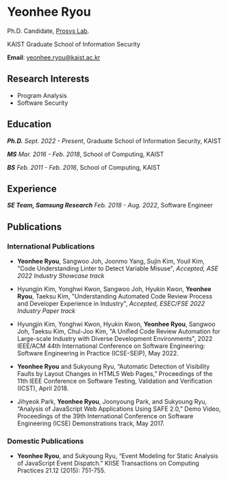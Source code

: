 # Yeonhee Ryou

Ph.D. Candidate, [Prosys Lab](https://prosys.kaist.ac.kr/).

KAIST Graduate School of Information Security

**Email**: yeonhee.ryou@kaist.ac.kr

## Research Interests
* Program Analysis
* Software Security

## Education
***Ph.D.***
*Sept. 2022 - Present*,
Graduate School of Information Security, KAIST

***MS***
*Mar. 2016 - Feb. 2018*,
School of Computing, KAIST

***BS***
*Feb. 2011 - Feb. 2016*,
School of Computing, KAIST

## Experience
***SE Team, Samsung Research***
*Feb. 2018 - Aug. 2022*,
Software Engineer

## Publications
### International Publications
* **Yeonhee Ryou**, Sangwoo Joh, Joonmo Yang, Sujin Kim, Youil Kim,
"Code Understanding Linter to Detect Variable Misuse",
*Accepted, ASE 2022 Industry Showcase track*

* Hyungjin Kim, Yonghwi Kwon, Sangwoo Joh, Hyukin Kwon, **Yeonhee Ryou**, Taeksu Kim,
"Understanding Automated Code Review Process and Developer Experience in Industry",
*Accepted, ESEC/FSE 2022 Industry Paper track*

* Hyungjin Kim, Yonghwi Kwon, Hyukin Kwon, **Yeonhee Ryou**, Sangwoo Joh, Taeksu Kim, Chul-Joo Kim,
"A Unified Code Review Automation for Large-scale Industry with Diverse Development Environments",
2022 IEEE/ACM 44th International Conference on Software Engineering: Software Engineering in Practice (ICSE-SEIP),
May 2022.

* **Yeonhee Ryou** and Sukyoung Ryu,
“Automatic Detection of Visibility Faults by Layout Changes in HTML5 Web Pages,”
Proceedings of the 11th IEEE Conference on Software Testing, Validation and Verification (ICST),
April 2018.

* Jihyeok Park, **Yeonhee Ryou**, Joonyoung Park, and Sukyoung Ryu,
“Analysis of JavaScript Web Applications Using SAFE 2.0,” Demo Video,
Proceedings of the 39th International Conference on Software Engineering (ICSE) Demonstrations track,
May 2017.

### Domestic Publications
* **Yeonhee Ryou**, and Sukyoung Ryu,
“Event Modeling for Static Analysis of JavaScript Event Dispatch.”
KIISE Transactions on Computing Practices 21.12 (2015): 751-755.

